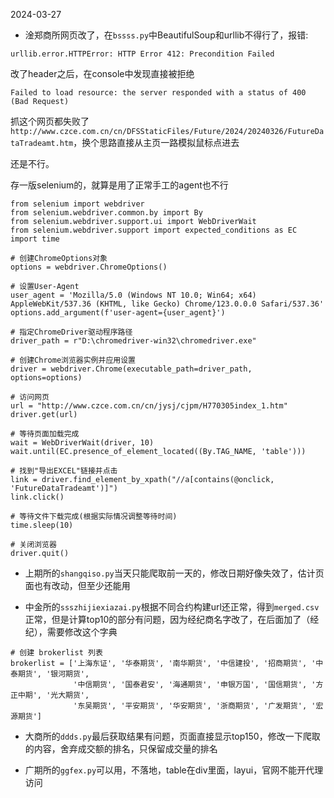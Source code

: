2024-03-27

- 淦郑商所网页改了，在`bssss.py`中BeautifulSoup和urllib不得行了，报错:

```urllib.error.HTTPError: HTTP Error 412: Precondition Failed```

改了header之后，在console中发现直接被拒绝

```Failed to load resource: the server responded with a status of 400 (Bad Request)```

抓这个网页都失败了```http://www.czce.com.cn/cn/DFSStaticFiles/Future/2024/20240326/FutureDataTradeamt.htm```，换个思路直接从主页一路模拟鼠标点进去

还是不行。

存一版selenium的，就算是用了正常手工的agent也不行
```
from selenium import webdriver
from selenium.webdriver.common.by import By
from selenium.webdriver.support.ui import WebDriverWait
from selenium.webdriver.support import expected_conditions as EC
import time

# 创建ChromeOptions对象
options = webdriver.ChromeOptions()

# 设置User-Agent
user_agent = 'Mozilla/5.0 (Windows NT 10.0; Win64; x64) AppleWebKit/537.36 (KHTML, like Gecko) Chrome/123.0.0.0 Safari/537.36'
options.add_argument(f'user-agent={user_agent}')

# 指定ChromeDriver驱动程序路径
driver_path = r"D:\chromedriver-win32\chromedriver.exe"

# 创建Chrome浏览器实例并应用设置
driver = webdriver.Chrome(executable_path=driver_path, options=options)

# 访问网页
url = "http://www.czce.com.cn/cn/jysj/cjpm/H770305index_1.htm"
driver.get(url)

# 等待页面加载完成
wait = WebDriverWait(driver, 10)
wait.until(EC.presence_of_element_located((By.TAG_NAME, 'table')))

# 找到"导出EXCEL"链接并点击
link = driver.find_element_by_xpath("//a[contains(@onclick, 'FutureDataTradeamt')]")
link.click()

# 等待文件下载完成(根据实际情况调整等待时间)
time.sleep(10)

# 关闭浏览器
driver.quit()
```

- 上期所的`shangqiso.py`当天只能爬取前一天的，修改日期好像失效了，估计页面也有改动，但至少还能用

- 中金所的`ssszhijiexiazai.py`根据不同合约构建url还正常，得到`merged.csv`正常，但是计算top10的部分有问题，因为经纪商名字改了，在后面加了（经纪），需要修改这个字典

```
# 创建 brokerlist 列表
brokerlist = ['上海东证', '华泰期货', '南华期货', '中信建投', '招商期货', '中泰期货', '银河期货', 
              '中信期货', '国泰君安', '海通期货', '申银万国', '国信期货', '方正中期', '光大期货', 
              '东吴期货', '平安期货', '华安期货', '浙商期货', '广发期货', '宏源期货']
```

- 大商所的`ddds.py`最后获取结果有问题，页面直接显示top150，修改一下爬取的内容，舍弃成交额的排名，只保留成交量的排名

- 广期所的`ggfex.py`可以用，不落地，table在div里面，layui，官网不能开代理访问
